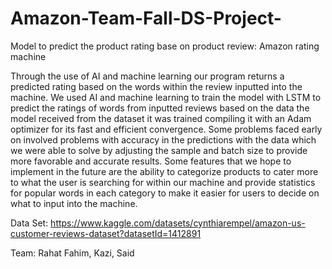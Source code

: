 # Amazon-Team-Fall-DS-Project-

Model to predict the product rating base on product review: Amazon rating machine 

Through the use of AI and machine learning our program returns a predicted rating based on the words within the review inputted into the machine. We used AI and machine learning to train the model with LSTM to predict the ratings of words from inputted reviews based on the data the model received from the dataset it was trained compiling it with an Adam optimizer for its fast and efficient convergence. Some problems faced early on involved problems with accuracy in the predictions with the data which we were able to solve by adjusting the sample and batch size to provide more favorable and accurate results. Some features that we hope to implement in the future are the ability to categorize products to cater more to what the user is searching for within our machine and provide statistics for popular words in each category to make it easier for users to decide on what to input into the machine.


Data Set: https://www.kaggle.com/datasets/cynthiarempel/amazon-us-customer-reviews-dataset?datasetId=1412891

Team:
Rahat Fahim,
Kazi,
Said



